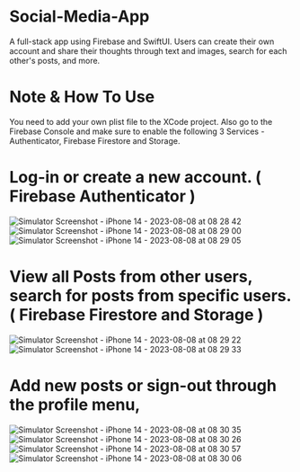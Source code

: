 # Social-Media-App
A full-stack app using Firebase and SwiftUI. Users can create their own account and share their thoughts through text and images, search for each other's posts, and more.

# Note & How To Use
You need to add your own plist file to the XCode project. Also go to the Firebase Console and make sure to enable the following 3 Services - Authenticator, Firebase Firestore and Storage.

# Log-in or create a new account. ( Firebase Authenticator )
![Simulator Screenshot - iPhone 14 - 2023-08-08 at 08 28 42](https://github.com/tech-hardik/Social-Media-App/assets/138746923/e53f629f-4e4c-42ad-a092-91e3097870e8)
![Simulator Screenshot - iPhone 14 - 2023-08-08 at 08 29 00](https://github.com/tech-hardik/Social-Media-App/assets/138746923/56b1450f-fc17-4959-91ec-0434af144ca9)
![Simulator Screenshot - iPhone 14 - 2023-08-08 at 08 29 05](https://github.com/tech-hardik/Social-Media-App/assets/138746923/e7268e89-d437-4bbc-ba85-9dee66b6910f)

# View all Posts from other users, search for posts from specific users. ( Firebase Firestore and Storage )
![Simulator Screenshot - iPhone 14 - 2023-08-08 at 08 29 22](https://github.com/tech-hardik/Social-Media-App/assets/138746923/fc8d8f01-6673-47e7-bfbe-f93e475a8305)
![Simulator Screenshot - iPhone 14 - 2023-08-08 at 08 29 33](https://github.com/tech-hardik/Social-Media-App/assets/138746923/1fe7c53e-22fd-4a1f-94ec-e6636e2927cd)

# Add new posts or sign-out through the profile menu,
![Simulator Screenshot - iPhone 14 - 2023-08-08 at 08 30 35](https://github.com/tech-hardik/Social-Media-App/assets/138746923/e8a91726-d8fc-41d9-8fe4-fad817bf7301)
![Simulator Screenshot - iPhone 14 - 2023-08-08 at 08 30 26](https://github.com/tech-hardik/Social-Media-App/assets/138746923/25990ebd-1356-4971-b5ed-1b2759b3c4a4)
![Simulator Screenshot - iPhone 14 - 2023-08-08 at 08 30 57](https://github.com/tech-hardik/Social-Media-App/assets/138746923/41575331-508e-4ec0-91ae-3990f0d626ee)
![Simulator Screenshot - iPhone 14 - 2023-08-08 at 08 30 06](https://github.com/tech-hardik/Social-Media-App/assets/138746923/3e45777b-8e3c-4088-b34d-ddf66dfe4ce9)



